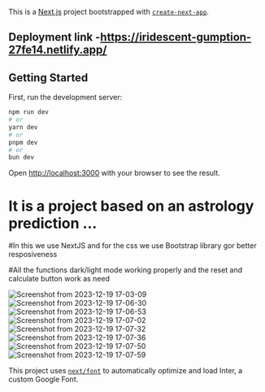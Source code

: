 This is a [Next.js](https://nextjs.org/) project bootstrapped with [`create-next-app`](https://github.com/vercel/next.js/tree/canary/packages/create-next-app).


## Deployment link -https://iridescent-gumption-27fe14.netlify.app/

## Getting Started

First, run the development server:

```bash
npm run dev
# or
yarn dev
# or
pnpm dev
# or
bun dev
```

Open [http://localhost:3000](http://localhost:3000) with your browser to see the result.

# It is a project based on an astrology prediction ...
#In this we use NextJS and for the css we use Bootstrap library gor better resposiveness

#All the functions dark/light mode working properly and the reset and calculate button work as need

![Screenshot from 2023-12-19 17-03-09](https://github.com/PawanPatidar152/Astro_NextJS/assets/117740750/0d53cbb3-40eb-4789-87b3-0330e23f924f)
![Screenshot from 2023-12-19 17-06-30](https://github.com/PawanPatidar152/Astro_NextJS/assets/117740750/fb8f488a-2ab8-4c83-8af2-e78fbb1b8b8a)
![Screenshot from 2023-12-19 17-06-53](https://github.com/PawanPatidar152/Astro_NextJS/assets/117740750/db3d26f2-db65-4600-bb42-b7731c9c279e)
![Screenshot from 2023-12-19 17-07-02](https://github.com/PawanPatidar152/Astro_NextJS/assets/117740750/4737bb22-2924-4f92-904c-5b55a8045493)
![Screenshot from 2023-12-19 17-07-32](https://github.com/PawanPatidar152/Astro_NextJS/assets/117740750/3060aa6c-8ba6-4049-9214-8f04a7aaa234)
![Screenshot from 2023-12-19 17-07-36](https://github.com/PawanPatidar152/Astro_NextJS/assets/117740750/8ee03267-ed76-4f11-8477-81d819a27be9)
![Screenshot from 2023-12-19 17-07-50](https://github.com/PawanPatidar152/Astro_NextJS/assets/117740750/c13fa7b5-48f8-40b8-82d3-0d292d774faf)
![Screenshot from 2023-12-19 17-07-59](https://github.com/PawanPatidar152/Astro_NextJS/assets/117740750/56792c1d-afc9-4c51-afce-ba3ebde263f1)





This project uses [`next/font`](https://nextjs.org/docs/basic-features/font-optimization) to automatically optimize and load Inter, a custom Google Font.


